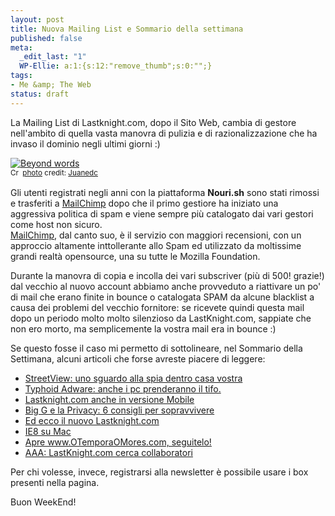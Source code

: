 ```yaml
--- 
layout: post
title: Nuova Mailing List e Sommario della settimana
published: false
meta: 
  _edit_last: "1"
  WP-Ellie: a:1:{s:12:"remove_thumb";s:0:"";}
tags: 
- Me &amp; The Web
status: draft
---
```

La Mailing List di Lastknight.com, dopo il Sito Web, cambia di gestore nell'ambito di quella vasta manovra di pulizia e di razionalizzazione che ha invaso il dominio negli ultimi giorni :)  
  
<a href="http://www.flickr.com/photos/39513725@N02/4589012502/" title="Beyond words" target="_blank"><img src="http://farm5.static.flickr.com/4060/4589012502_76188dd3c6.jpg" alt="Beyond words" border="0" /></a>  
<small><a href="http://creativecommons.org/licenses/by-sa/2.0/" title="Attribution-ShareAlike License" target="_blank"><img src="http://www.lastknight.com/wp-content/plugins/photo-dropper/images/cc.png" alt="Creative Commons License" border="0" width="16" height="16" align="absmiddle" /></a> <a href="http://www.photodropper.com/photos/" target="_blank">photo</a> credit: <a href="http://www.flickr.com/photos/39513725@N02/4589012502/" title="Juanedc" target="_blank">Juanedc</a></small>
  
Gli utenti registrati negli anni con la piattaforma **Nouri.sh** sono stati rimossi e trasferiti a [MailChimp][1] dopo che il primo gestiore ha iniziato una aggressiva politica di spam e viene sempre più catalogato dai vari gestori come host non sicuro.  
[MailChimp][1], dal canto suo, è il servizio con maggiori recensioni, con un approccio altamente inttollerante allo Spam ed utilizzato da moltissime grandi realtà opensource, una su tutte le Mozilla Foundation.  
  
Durante la manovra di copia e incolla dei vari subscriver (più di 500! grazie!) dal vecchio al nuovo account abbiamo anche provveduto a riattivare un po' di mail che erano finite in bounce o catalogata SPAM da alcune blacklist a causa dei problemi del vecchio fornitore: se ricevete quindi questa mail dopo un periodo molto molto silenzioso da LastKnight.com, sappiate che non ero morto, ma semplicemente la vostra mail era in bounce :)  
  
Se questo fosse il caso mi permetto di sottolineare, nel Sommario della Settimana, alcuni articoli che forse avreste piacere di leggere: 

<ul><li><a href="http://www.lastknight.com/2010/06/24/google-streetview-uno-sguardo-alla-spia-dentro-casa-vostra/" title="StreetView: uno sguardo alla spia dentro casa vostra">StreetView: uno sguardo alla spia dentro casa vostra</a></li><li><a href="http://www.lastknight.com/2010/06/23/typhoid-adware/" title="Typhoid Adware: anche i pc prenderanno il tifo.">Typhoid Adware: anche i pc prenderanno il tifo.</a></li><li><a href="http://www.lastknight.com/2010/06/21/lastknight-com-anche-in-versione-mobile/" title="Lastknight.com anche in versione Mobile">Lastknight.com anche in versione Mobile</a></li><li><a href="http://www.lastknight.com/2010/06/21/google-e-la-privacy-come-sopravvivere/" title="Big G e la Privacy: 6 consigli per sopravvivere">Big G e la Privacy: 6 consigli per sopravvivere</a></li><li><a href="http://www.lastknight.com/2010/06/20/ed-ecco-il-nuovo-lastknight-com/" title="Ed ecco il nuovo Lastknight.com">Ed ecco il nuovo Lastknight.com</a></li><li><a href="http://www.lastknight.com/2010/06/04/ie8-su-mac/" title="IE8 su Mac">IE8 su Mac</a></li><li><a href="http://www.lastknight.com/2010/05/27/apre-www-otemporaomores-com-seguitelo/" title="Apre www.OTemporaOMores.com, seguitelo!">Apre www.OTemporaOMores.com, seguitelo!</a></li><li><a href="http://www.lastknight.com/2010/05/10/aaa-lastknight-com-cerca-collaboratori/" title="AAA: LK.com cerca collaboratori">AAA: LastKnight.com cerca collaboratori</a></li></ul>  
  
Per chi volesse, invece, registrarsi alla newsletter è possibile usare i box presenti nella pagina.  
  
Buon WeekEnd!  

[1]: http://eepurl.com/E6IB 

